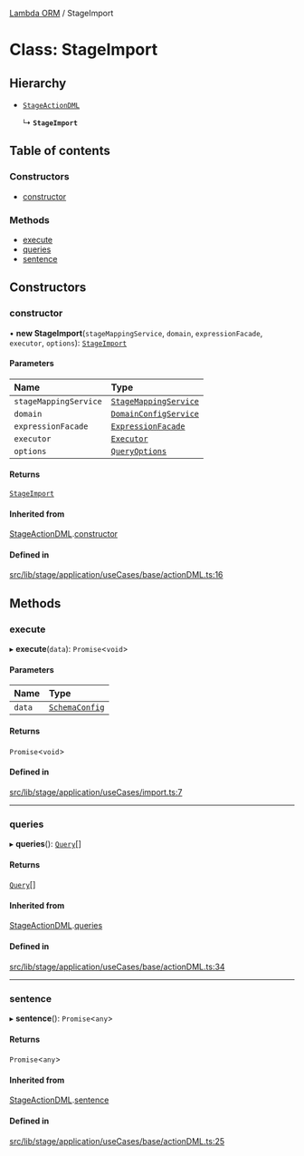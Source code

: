 [Lambda ORM](../README.md) / StageImport

# Class: StageImport

## Hierarchy

- [`StageActionDML`](StageActionDML.md)

  ↳ **`StageImport`**

## Table of contents

### Constructors

- [constructor](StageImport.md#constructor)

### Methods

- [execute](StageImport.md#execute)
- [queries](StageImport.md#queries)
- [sentence](StageImport.md#sentence)

## Constructors

### constructor

• **new StageImport**(`stageMappingService`, `domain`, `expressionFacade`, `executor`, `options`): [`StageImport`](StageImport.md)

#### Parameters

| Name | Type |
| :------ | :------ |
| `stageMappingService` | [`StageMappingService`](StageMappingService.md) |
| `domain` | [`DomainConfigService`](DomainConfigService.md) |
| `expressionFacade` | [`ExpressionFacade`](ExpressionFacade.md) |
| `executor` | [`Executor`](../interfaces/Executor.md) |
| `options` | [`QueryOptions`](../interfaces/QueryOptions.md) |

#### Returns

[`StageImport`](StageImport.md)

#### Inherited from

[StageActionDML](StageActionDML.md).[constructor](StageActionDML.md#constructor)

#### Defined in

[src/lib/stage/application/useCases/base/actionDML.ts:16](https://github.com/FlavioLionelRita/lambdaorm/blob/6310c38e/src/lib/stage/application/useCases/base/actionDML.ts#L16)

## Methods

### execute

▸ **execute**(`data`): `Promise`\<`void`\>

#### Parameters

| Name | Type |
| :------ | :------ |
| `data` | [`SchemaConfig`](../interfaces/SchemaConfig.md) |

#### Returns

`Promise`\<`void`\>

#### Defined in

[src/lib/stage/application/useCases/import.ts:7](https://github.com/FlavioLionelRita/lambdaorm/blob/6310c38e/src/lib/stage/application/useCases/import.ts#L7)

___

### queries

▸ **queries**(): [`Query`](Query.md)[]

#### Returns

[`Query`](Query.md)[]

#### Inherited from

[StageActionDML](StageActionDML.md).[queries](StageActionDML.md#queries)

#### Defined in

[src/lib/stage/application/useCases/base/actionDML.ts:34](https://github.com/FlavioLionelRita/lambdaorm/blob/6310c38e/src/lib/stage/application/useCases/base/actionDML.ts#L34)

___

### sentence

▸ **sentence**(): `Promise`\<`any`\>

#### Returns

`Promise`\<`any`\>

#### Inherited from

[StageActionDML](StageActionDML.md).[sentence](StageActionDML.md#sentence)

#### Defined in

[src/lib/stage/application/useCases/base/actionDML.ts:25](https://github.com/FlavioLionelRita/lambdaorm/blob/6310c38e/src/lib/stage/application/useCases/base/actionDML.ts#L25)
